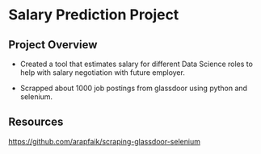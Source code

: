 # Salary Prediction Project

## Project Overview

* Created a tool that estimates salary for different Data Science roles to help with salary negotiation with future employer.

* Scrapped about 1000 job postings from glassdoor using python and selenium.

## Resources
 https://github.com/arapfaik/scraping-glassdoor-selenium
